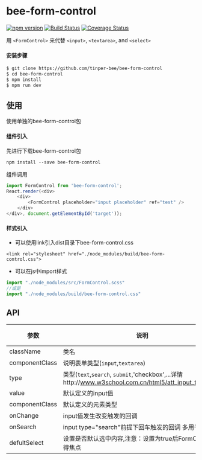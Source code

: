 # bee-form-control 
[![npm version](https://img.shields.io/npm/v/bee-form-control.svg)](https://www.npmjs.com/package/bee-form-control)
[![Build Status](https://img.shields.io/travis/tinper-bee/bee-form-control/master.svg)](https://travis-ci.org/tinper-bee/bee-form-control)
[![Coverage Status](https://coveralls.io/repos/github/tinper-bee/bee-form-control/badge.svg?branch=master)](https://coveralls.io/github/tinper-bee/bee-form-control?branch=master)

用 `<FormControl>` 来代替 `<input>`, `<textarea>`, and `<select>`


#### 安装步骤

```sh
$ git clone https://github.com/tinper-bee/bee-form-control
$ cd bee-form-control
$ npm install
$ npm run dev
```

## 使用

使用单独的bee-form-control包
#### 组件引入
先进行下载bee-form-control包
```
npm install --save bee-form-control
```
组件调用
```js
import FormControl from 'bee-form-control';
React.render(<div>
    <div>
        <FormControl placeholder="input placeholder" ref="test" />
    </div>
</div>, document.getElementById('target'));
```
#### 样式引入
- 可以使用link引入dist目录下bee-form-control.css
```
<link rel="stylesheet" href="./node_modules/build/bee-form-control.css">
```
- 可以在js中import样式
```js
import "./node_modules/src/FormControl.scss"
//或是
import "./node_modules/build/bee-form-control.css"
```




## API
|参数|说明|类型|默认值|
|---|----|---|------|
|className|类名|string|-|
|componentClass|说明表单类型(`input`,`textarea`)|string|'input'|
|type|类型(`text`,`search`, `submit`,'checkbox',...详情http://www.w3school.com.cn/html5/att_input_type.asp)|string|'input'|
|value|默认定义的input值|any|-|
|componentClass|默认定义的元素类型|string|'input'|
|onChange|input值发生改变触发的回调|func|-|
|onSearch|input type="search"前提下回车触发的回调 多用于搜索|func|-|
|defultSelect|设置是否默认选中内容,注意：设置为true后FormControl获得焦点|bool|false|